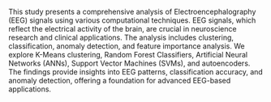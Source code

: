 This study presents a comprehensive analysis of Electroencephalography (EEG) signals using various computational techniques. EEG signals, which reflect the electrical activity of the brain, are crucial in neuroscience research and clinical applications. The analysis includes clustering, classification, anomaly detection, and feature importance analysis. We explore K-Means clustering, Random Forest Classifiers, Artificial Neural Networks (ANNs), Support Vector Machines (SVMs), and autoencoders. The findings provide insights into EEG patterns, classification accuracy, and anomaly detection, offering a foundation for advanced EEG-based applications.
